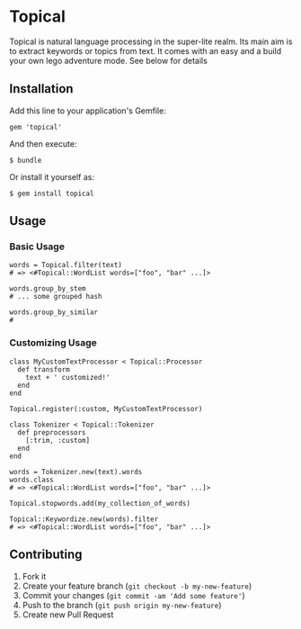 # Topical

Topical is natural language processing in the super-lite realm. Its main
aim is to extract keywords or topics from text. It comes with an easy
and a build your own lego adventure mode. See below for details

## Installation

Add this line to your application's Gemfile:

    gem 'topical'

And then execute:

    $ bundle

Or install it yourself as:

    $ gem install topical

## Usage

### Basic Usage

    words = Topical.filter(text)
    # => <#Topical::WordList words=["foo", "bar" ...]>

    words.group_by_stem
    # ... some grouped hash

    words.group_by_similar
    # 

### Customizing Usage

    class MyCustomTextProcessor < Topical::Processor
      def transform
        text + ' customized!'
      end
    end

    Topical.register(:custom, MyCustomTextProcessor)

    class Tokenizer < Topical::Tokenizer
      def preprocessors
        [:trim, :custom]
      end
    end

    words = Tokenizer.new(text).words
    words.class
    # => <#Topical::WordList words=["foo", "bar" ...]>   
 
    Topical.stopwords.add(my_collection_of_words)
    
    Topical::Keywordize.new(words).filter
    # => <#Topical::WordList words=["foo", "bar" ...]>
    

## Contributing

1. Fork it
2. Create your feature branch (`git checkout -b my-new-feature`)
3. Commit your changes (`git commit -am 'Add some feature'`)
4. Push to the branch (`git push origin my-new-feature`)
5. Create new Pull Request
